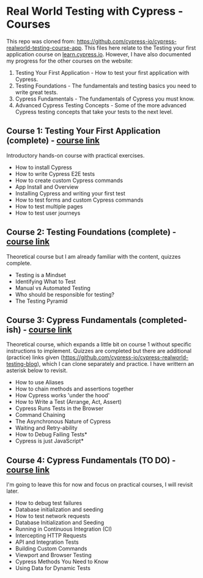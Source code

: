 # Real World Testing with Cypress - Courses

This repo was cloned from: https://github.com/cypress-io/cypress-realworld-testing-course-app. This files here relate to the Testing your first application course on [learn.cypress.io](https://learn.cypress.io/). However, I have also documented my progress for the other courses on the website:

1. Testing Your First Application - How to test your first application with Cypress.
2. Testing Foundations - The fundamentals and testing basics you need to write great tests.
3. Cypress Fundamentals - The fundamentals of Cypress you must know.
4. Advanced Cypress Testing Concepts - Some of the more advanced Cypress testing concepts that take your tests to the next level.

## Course 1: Testing Your First Application (complete) - [course link](https://learn.cypress.io/testing-your-first-application)

Introductory hands-on course with practical exercises.

- How to install Cypress
- How to write Cypress E2E tests
- How to create custom Cypress commands
- App Install and Overview
- Installing Cypress and writing your first test
- How to test forms and custom Cypress commands
- How to test multiple pages
- How to test user journeys

## Course 2: Testing Foundations (complete) - [course link](https://learn.cypress.io/testing-foundations)

Theoretical course but I am already familiar with the content, quizzes complete.

- Testing is a Mindset
- Identifying What to Test
- Manual vs Automated Testing
- Who should be responsible for testing?
- The Testing Pyramid

## Course 3: Cypress Fundamentals (completed-ish) - [course link](https://learn.cypress.io/cypress-fundamentals)

Theoretical course, which expands a little bit on course 1 without specific instructions to implement. Quizzes are completed but there are additional (practice) links given (https://github.com/cypress-io/cypress-realworld-testing-blog), which I can clone separately and practice. I have writtern an asterisk below to revisit.

- How to use Aliases
- How to chain methods and assertions together
- How Cypress works 'under the hood'
- How to Write a Test (Arrange, Act, Assert)
- Cypress Runs Tests in the Browser
- Command Chaining
- The Asynchronous Nature of Cypress
- Waiting and Retry-ability
- How to Debug Failing Tests*
- Cypress is just JavaScript*

## Course 4: Cypress Fundamentals (TO DO) - [course link](https://learn.cypress.io/advanced-cypress-concepts)

I'm going to leave this for now and focus on practical courses, I will revisit later.

- How to debug test failures
- Database initialization and seeding
- How to test network requests
- Database Initialization and Seeding
- Running in Continuous Integration (CI)
- Intercepting HTTP Requests
- API and Integration Tests
- Building Custom Commands
- Viewport and Browser Testing
- Cypress Methods You Need to Know
- Using Data for Dynamic Tests
